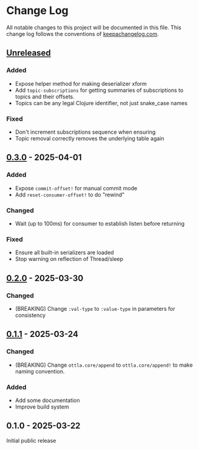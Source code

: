 # Change Log
All notable changes to this project will be documented in this file. This change log follows the conventions of [keepachangelog.com](http://keepachangelog.com/).

## [Unreleased]

### Added
* Expose helper method for making deserializer xform
* Add `topic-subscriptions` for getting summaries of subscriptions to
  topics and their offsets.
* Topics can be any legal Clojure identifier, not just snake_case names

### Fixed

* Don't increment subscriptions sequence when ensuring
* Topic removal correctly removes the underlying table again

## [0.3.0] - 2025-04-01

### Added

* Expose `commit-offset!` for manual commit mode
* Add `reset-consumer-offset!` to do "rewind"

### Changed

* Wait (up to 100ms) for consumer to establish listen before returning

### Fixed

* Ensure all built-in serializers are loaded
* Stop warning on reflection of Thread/sleep

## [0.2.0] - 2025-03-30

### Changed
* (BREAKING) Change `:val-type` to `:value-type` in parameters for consistency

## [0.1.1] - 2025-03-24

### Changed
* (BREAKING) Change `ottla.core/append` to `ottla.core/append!` to make naming convention.

### Added
* Add some documentation
* Improve build system

## 0.1.0 - 2025-03-22

Initial public release

[Unreleased]: https://github.com/joshuadavey/ottla/compare/0.3.0...HEAD
[0.3.0]: https://github.com/joshuadavey/ottla/compare/0.2.0...0.3.0
[0.2.0]: https://github.com/joshuadavey/ottla/compare/0.1.1...0.2.0
[0.1.1]: https://github.com/joshuadavey/ottla/compare/0.1.0...0.1.1

